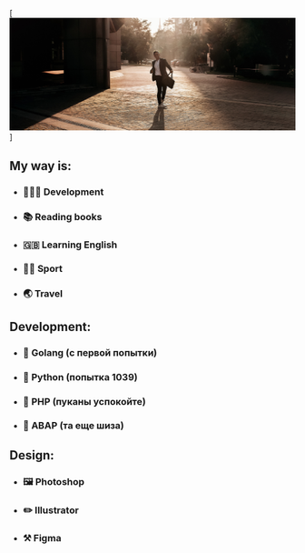 [![Header](https://github.com/ZOORoman/zooroman/blob/main/img/lets_work.jpg)]
## My way is:
- ### 👨🏻‍💻 Development
- ### 📚 Reading books
- ### 🇬🇧 Learning English
- ### 💪🏻 Sport
- ### 🌏 Travel

## Development:
- ### 🦫 Golang   (с первой попытки)

- ### 🐍 Python   (попытка 1039)

- ### 🐘 PHP      (пуканы успокойте)

- ### 🙈 ABAP     (та еще шиза)

## Design:

- ### 🖼 Photoshop
- ### ✏️ Illustrator
- ### ⚒️ Figma
